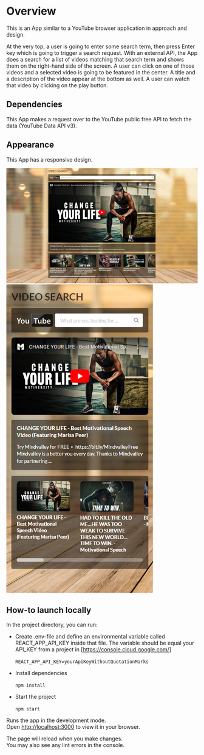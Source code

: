 # Overview

This is an App similar to a YouTube browser application in approach and design.

At the very top, a user is going to enter some search term, then press Enter key which is going to trigger a search request.
With an external API, the App does a search for a list of videos matching that search term and shows them on the right-hand side of the screen.
A user can click on one of those videos and a selected video is going to be featured in the center. A title and a description of the video appear at the bottom as well.
A user can watch that video by clicking on the play button.

## Dependencies

This App makes a request over to the YouTube public free API to fetch the data (YouTube Data API v3).

## Appearance

This App has a responsive design.

![Web](/src/pics/Web_appearance.png)
![Mobile](/src/pics/Mobile_appearance.png)

## How-to launch locally

In the project directory, you can run:

-   Create .env-file and define an environmental variable called REACT_APP_API_KEY inside that file. The variable should be equal your API_KEY from a project in [https://console.cloud.google.com/]

    `REACT_APP_API_KEY=yourApiKeyWithoutQuotationMarks`

-   Install dependencies

    `npm install`

-   Start the project

    `npm start`

Runs the app in the development mode.\
Open [http://localhost:3000](http://localhost:3000) to view it in your browser.

The page will reload when you make changes.\
You may also see any lint errors in the console.
